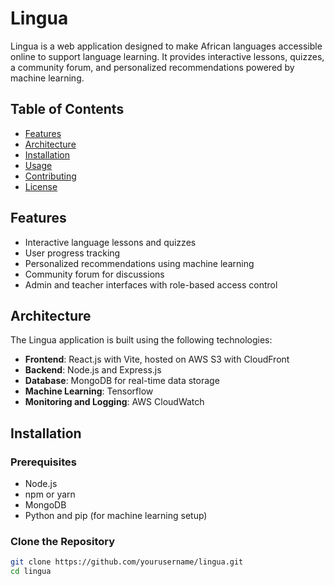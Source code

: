 # Lingua

Lingua is a web application designed to make African languages accessible online to support language learning. It provides interactive lessons, quizzes, a community forum, and personalized recommendations powered by machine learning.

## Table of Contents
- [Features](#features)
- [Architecture](#architecture)
- [Installation](#installation)
- [Usage](#usage)
- [Contributing](#contributing)
- [License](#license)

## Features
- Interactive language lessons and quizzes
- User progress tracking
- Personalized recommendations using machine learning
- Community forum for discussions
- Admin and teacher interfaces with role-based access control

## Architecture
The Lingua application is built using the following technologies:
- **Frontend**: React.js with Vite, hosted on AWS S3 with CloudFront
- **Backend**: Node.js and Express.js
- **Database**: MongoDB for real-time data storage
- **Machine Learning**: Tensorflow
- **Monitoring and Logging**: AWS CloudWatch


## Installation

### Prerequisites
- Node.js
- npm or yarn
- MongoDB
- Python and pip (for machine learning setup)

### Clone the Repository
```bash
git clone https://github.com/yourusername/lingua.git
cd lingua
